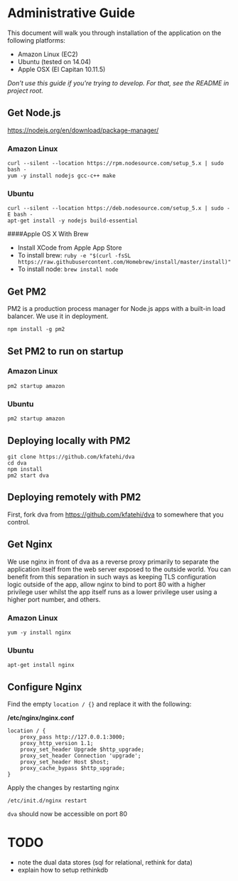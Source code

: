 # Administrative Guide

This document will walk you through installation of the application on the following platforms:

* Amazon Linux (EC2)
* Ubuntu (tested on 14.04)
* Apple OSX (El Capitan 10.11.5)

*Don't use this guide if you're trying to develop. For that, see the README in project root.*

## Get Node.js

https://nodejs.org/en/download/package-manager/

### Amazon Linux

```
curl --silent --location https://rpm.nodesource.com/setup_5.x | sudo bash -
yum -y install nodejs gcc-c++ make
```

### Ubuntu

```
curl --silent --location https://deb.nodesource.com/setup_5.x | sudo -E bash -
apt-get install -y nodejs build-essential
```

####Apple OS X With Brew
* Install XCode from Apple App Store
* To install brew: `ruby -e "$(curl -fsSL https://raw.githubusercontent.com/Homebrew/install/master/install)"`
* To install node: `brew install node`

## Get PM2

PM2 is a production process manager for Node.js apps with a built-in load balancer. We use it in deployment.

```
npm install -g pm2
```

## Set PM2 to run on startup

### Amazon Linux

```
pm2 startup amazon
```

### Ubuntu

```
pm2 startup amazon
```

## Deploying locally with PM2

```
git clone https://github.com/kfatehi/dva
cd dva
npm install
pm2 start dva
```

## Deploying remotely with PM2

First, fork dva from https://github.com/kfatehi/dva to somewhere that you control.

## Get Nginx

We use nginx in front of dva as a reverse proxy primarily to separate the application itself from the web server exposed to the outside world. You can benefit from this separation in such ways as keeping TLS configuration logic outside of the app, allow nginx to bind to port 80 with a higher privilege user whilst the app itself runs as a lower privilege user using a higher port number, and others.

### Amazon Linux

```
yum -y install nginx
```

### Ubuntu

```
apt-get install nginx
```

## Configure Nginx

Find the empty `location / {}` and replace it with the following:

**/etc/nginx/nginx.conf**
```
location / {
    proxy_pass http://127.0.0.1:3000;
    proxy_http_version 1.1;
    proxy_set_header Upgrade $http_upgrade;
    proxy_set_header Connection 'upgrade';
    proxy_set_header Host $host;
    proxy_cache_bypass $http_upgrade;
}
```

Apply the changes by restarting nginx

`/etc/init.d/nginx restart`

`dva` should now be accessible on port 80

# TODO

* note the dual data stores (sql for relational, rethink for data)
* explain how to setup rethinkdb
